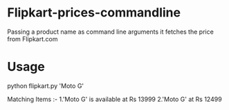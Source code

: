 Flipkart-prices-commandline
===========================

Passing a product name as command line arguments it fetches the price from Flipkart.com


Usage
=====

python flipkart.py 'Moto G'

Matching Items :-
1.'Moto G' is available at Rs 13999
2.'Moto G' at Rs 12499
